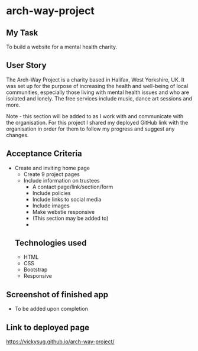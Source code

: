 # arch-way-project
 

## My Task

To build a website for a mental health charity. 

## User Story

The Arch-Way Project is a charity based in Halifax, West Yorkshire, UK. It was set up for the purpose of increasing the health and well-being of local communities, especially those living with mental health issues and who are isolated and lonely. The free services include music, dance art sessions and more. 

Note - this section will be added to as I work with and communicate with the organisation. For this project I shared my deployed GitHub link with the organisation in order for them to follow my progress and suggest any changes. 

## Acceptance Criteria

* Create and inviting home page
  * Create 9 project pages
  * Include information on trustees
    * A contact page/link/section/form
    * Include policies
    * Include links to social media
    * Include images
    * Make webstie responsive
    * (This section may be added to)
    * 
   ## Technologies used
   * HTML
   * CSS
   * Bootstrap
   * Responsive

## Screenshot of finished app
- To be added upon completion 

## Link to deployed page

https://vickysug.github.io/arch-way-project/

